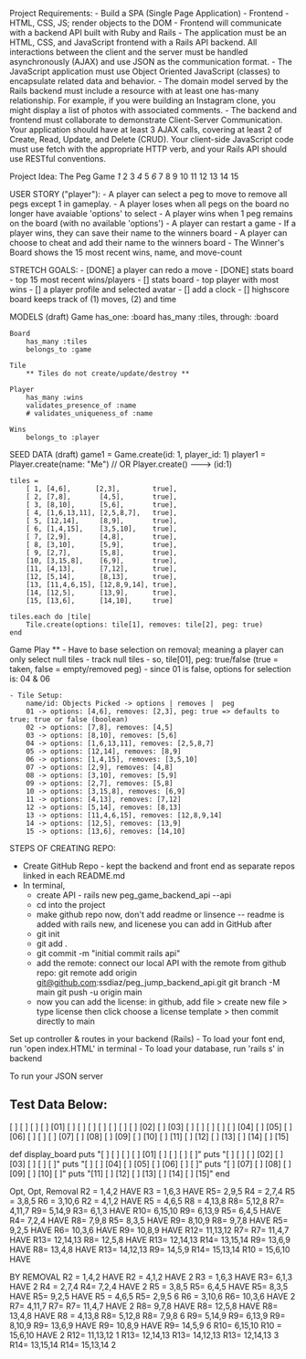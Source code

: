 Project Requirements:
    - Build a SPA (Single Page Application)
    - Frontend - HTML, CSS, JS; render objects to the DOM
    - Frontend will communicate with a backend API built with Ruby and Rails
    - The application must be an HTML, CSS, and JavaScript frontend with a Rails API backend. All interactions between the client and the server must be handled asynchronously (AJAX) and use JSON as the communication format.
    - The JavaScript application must use Object Oriented JavaScript (classes) to encapsulate related data and behavior.
    - The domain model served by the Rails backend must include a resource with at least one has-many relationship. For example, if you were building an Instagram clone, you might display a list of photos with associated comments.
    - The backend and frontend must collaborate to demonstrate Client-Server Communication. Your application should have at least 3 AJAX calls, covering at least 2 of Create, Read, Update, and Delete (CRUD). Your client-side JavaScript code must use fetch with the appropriate HTTP verb, and your Rails API should use RESTful conventions.


Project Idea: The Peg Game
            *1*
         2     3
     *4*     5    *6*
   7     8     9    10
11   12    13    14   15


USER STORY ("player"):
    - A player can select a peg to move to remove all pegs except 1 in gameplay. 
    - A player loses when all pegs on the board no longer have avaiable 'options' to select
    - A player wins when 1 peg remains on the board (with no available 'options')
    - A player can restart a game
    - If a player wins, they can save their name to the winners board
    - A player can choose to cheat and add their name to the winners board
    - The Winner's Board shows the 15 most recent wins, name, and move-count 

STRETCH GOALS:
    - [DONE] a player can redo a move
    - [DONE] stats board - top 15 most recent wins/players 
    - [] stats board - top player with most wins
    - [] a player profile and selected avatar
    - [] add a clock
    - [] highscore board keeps track of (1) moves, (2) and time


MODELS (draft)
    Game
        has_one: :board
        has_many :tiles, through: :board

    Board
        has_many :tiles
        belongs_to :game

    Tile 
        ** Tiles do not create/update/destroy **
    
    Player
        has_many :wins 
        validates_presence_of :name
        # validates_uniqueness_of :name 
    
    Wins
        belongs_to :player


SEED DATA (draft)
    game1 = Game.create(id: 1, player_id: 1)
    player1 = Player.create(name: "Me")     // OR Player.create() ---> (id:1)

    tiles =
        [ 1, [4,6],      [2,3],        true],
        [ 2, [7,8],       [4,5],       true],
        [ 3, [8,10],      [5,6],       true],
        [ 4, [1,6,13,11], [2,5,8,7],   true],
        [ 5, [12,14],     [8,9],       true],
        [ 6, [1,4,15],    [3,5,10],    true],
        [ 7, [2,9],       [4,8],       true],
        [ 8, [3,10],      [5,9],       true],
        [ 9, [2,7],       [5,8],       true],
        [10, [3,15,8],    [6,9],       true],
        [11, [4,13],      [7,12],      true],
        [12, [5,14],      [8,13],      true],
        [13, [11,4,6,15], [12,8,9,14], true],
        [14, [12,5],      [13,9],      true],
        [15, [13,6],      [14,10],     true]

    tiles.each do |tile|
        Tile.create(options: tile[1], removes: tile[2], peg: true)
    end

Game Play ** - Have to base selection on removal; meaning a player can only select null tiles
    - track null tiles 
    - so, tile[01], peg: true/false (true = taken, false = empty/removed peg)
    - since 01 is false, options for selection is: 04 & 06

    - Tile Setup:
        name/id: Objects Picked -> options | removes |  peg
        01 -> options: [4,6], removes: [2,3], peg: true => defaults to true; true or false (boolean)
        02 -> options: [7,8], removes: [4,5]
        03 -> options: [8,10], removes: [5,6]
        04 -> options: [1,6,13,11], removes: [2,5,8,7]
        05 -> options: [12,14], removes: [8,9]
        06 -> options: [1,4,15], removes: [3,5,10]
        07 -> options: [2,9], removes: [4,8]
        08 -> options: [3,10], removes: [5,9]
        09 -> options: [2,7], removes: [5,8]
        10 -> options: [3,15,8], removes: [6,9]
        11 -> options: [4,13], removes: [7,12]
        12 -> options: [5,14], removes: [8,13]
        13 -> options: [11,4,6,15], removes: [12,8,9,14]
        14 -> options: [12,5], removes: [13,9]
        15 -> options: [13,6], removes: [14,10]


STEPS OF CREATING REPO:
- Create GitHub Repo - kept the backend and front end as separate repos linked in each README.md
- In terminal, 
    - create API - rails new peg_game_backend_api --api
    - cd into the project
    - make github repo now, don't add readme or linsence -- readme is added with rails new, and licenese you can add in GitHub after
    - git init
    - git add .
    - git commit -m "initial commit rails api"
    - add the remote: connect our local API with the remote from github repo:
        git remote add origin git@github.com:ssdiaz/peg_jump_backend_api.git
        git branch -M main
        git push -u origin main
    - now you can add the license:
        in github, add file > create new file > type license then click choose a license template > then commit directly to main 


Set up controller & routes in your backend (Rails)
    - To load your font end, run 'open index.HTML' in terminal
    - To load your database, run 'rails s' in backend

To run your JSON server
    <!-- npm install -g json-server
    json-server --watch db.json -->



Test Data Below:
----------------------------------------------------------------------------------------

[  ]  [  ]  [  ]  [  ]  [01]  [  ]  [  ]  [  ]  [  ]
[  ]  [  ]  [  ]  [02]  [  ]  [03]  [  ]  [  ]  [  ]
[  ]  [  ]  [04]  [  ]  [05]  [  ]  [06]  [  ]  [  ]
[  ]  [07]  [  ]  [08]  [  ]  [09]  [  ]  [10]  [  ]
[11]  [  ]  [12]  [  ]  [13]  [  ]  [14]  [  ]  [15]

def display_board
  puts "[  ]  [  ]  [  ]  [  ]  [01]  [  ]  [  ]  [  ]  [  ]"
  puts "[  ]  [  ]  [  ]  [02]  [  ]  [03]  [  ]  [  ]  [  ]"
  puts "[  ]  [  ]  [04]  [  ]  [05]  [  ]  [06]  [  ]  [  ]"
  puts "[  ]  [07]  [  ]  [08]  [  ]  [09]  [  ]  [10]  [  ]"
  puts "[11]  [  ]  [12]  [  ]  [13]  [  ]  [14]  [  ]  [15]"
end

Opt, Opt, Removal
R2 = 1,4,2 HAVE 
R3 = 1,6,3 HAVE 
R5= 2,9,5
R4 = 2,7,4
R5 = 3,8,5
R6 = 3,10,6
R2 = 4,1,2 HAVE
R5 = 4,6,5
R8 = 4,13,8
R8= 5,12,8
R7= 4,11,7
R9= 5,14,9
R3= 6,1,3 HAVE
R10= 6,15,10
R9= 6,13,9
R5= 6,4,5 HAVE
R4= 7,2,4 HAVE
R8= 7,9,8
R5= 8,3,5 HAVE
R9= 8,10,9
R8= 9,7,8 HAVE
R5= 9,2,5 HAVE
R6= 10,3,6 HAVE
R9= 10,8,9 HAVE
R12= 11,13,12
R7= R7= 11,4,7 HAVE
R13= 12,14,13
R8= 12,5,8 HAVE
R13= 12,14,13
R14= 13,15,14
R9= 13,6,9 HAVE
R8= 13,4,8 HAVE
R13= 14,12,13
R9= 14,5,9
R14= 15,13,14
R10 = 15,6,10 HAVE


BY REMOVAL
R2 = 1,4,2 HAVE 
R2 = 4,1,2 HAVE
2
R3 = 1,6,3 HAVE 
R3= 6,1,3 HAVE
2
R4 = 2,7,4
R4= 7,2,4 HAVE
2
R5 = 3,8,5
R5= 6,4,5 HAVE
R5= 8,3,5 HAVE
R5= 9,2,5 HAVE
R5 = 4,6,5
R5= 2,9,5
6
R6 = 3,10,6
R6= 10,3,6 HAVE
2
R7= 4,11,7
R7= R7= 11,4,7 HAVE
2
R8= 9,7,8 HAVE
R8= 12,5,8 HAVE
R8= 13,4,8 HAVE
R8 = 4,13,8
R8= 5,12,8
R8= 7,9,8
6
R9= 5,14,9
R9= 6,13,9
R9= 8,10,9
R9= 13,6,9 HAVE
R9= 10,8,9 HAVE
R9= 14,5,9
6
R10= 6,15,10
R10 = 15,6,10 HAVE
2
R12= 11,13,12
1
R13= 12,14,13
R13= 14,12,13
R13= 12,14,13
3
R14= 13,15,14
R14= 15,13,14
2